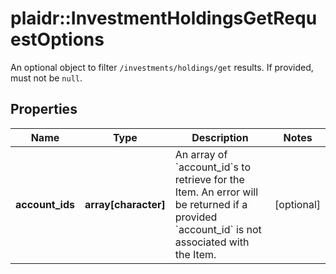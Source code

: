 # plaidr::InvestmentHoldingsGetRequestOptions

An optional object to filter `/investments/holdings/get` results. If provided, must not be `null`.

## Properties
Name | Type | Description | Notes
------------ | ------------- | ------------- | -------------
**account_ids** | **array[character]** | An array of &#x60;account_id&#x60;s to retrieve for the Item. An error will be returned if a provided &#x60;account_id&#x60; is not associated with the Item. | [optional] 


